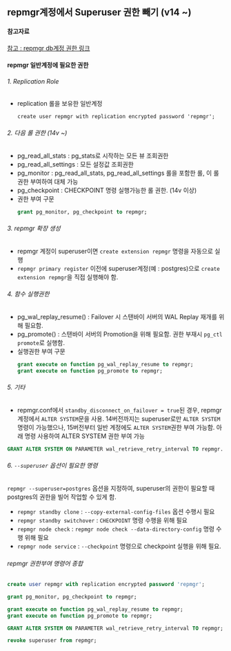 ## repmgr계정에서 Superuser 권한 빼기 (v14 ~)

#### 참고자료
[참고 : repmgr db계정 권한 링크](https://www.repmgr.org/docs/current/configuration-permissions.html)

#### repmgr 일반계정에 필요한 권한

###### 1. Replication Role
- replication 롤을 보유한 일반계정
  ```
  create user repmgr with replication encrypted password 'repmgr';
  ```

###### 2. 다음 롤 권한 (14v ~)
- pg_read_all_stats : pg_stats로 시작하는 모든 뷰 조회권한
- pg_read_all_settings : 모든 설정값 조회권한
- pg_monitor : pg_read_all_stats, pg_read_all_settings 롤을 포함한 롤, 이 롤 권한 부여하여 대체 가능
- pg_checkpoint : CHECKPOINT 명령 실행가능한 롤 권한. (14v 이상)
- 권한 부여 구문
  ```sql
  grant pg_monitor, pg_checkpoint to repmgr;
  ```

###### 3. repmgr 확장 생성
- repmgr 계정이 superuser이면 `create extension repmgr` 명령을 자동으로 실행
- `repmgr primary register` 이전에 superuser계정(예 : postgres)으로 `create extension repmgr`을 직접 실행해야 함.

###### 4. 함수 실행권한
- pg_wal_replay_resume() : Failover 시 스탠바이 서버의 WAL Replay 재개를 위해 필요함.
- pg_promote() : 스탠바이 서버의 Promotion을 위해 필요함. 권한 부재시 `pg_ctl promote`로 실행함.
- 실행권한 부여 구문
  ```sql
  grant execute on function pg_wal_replay_resume to repmgr;
  grant execute on function pg_promote to repmgr;
  ```

###### 5. 기타
- repmgr.conf에서 `standby_disconnect_on_failover = true`된 경우, repmgr 계정에서 `ALTER SYSTEM`문을 사용. 14버전까지는 superuser로만 `ALTER SYSTEM`명령이 가능했으나, 15버전부터 일반 계정에도 `ALTER SYSTEM`권한 부여 가능함. 아래 명령 사용하여 
ALTER SYSTEM 권한 부여 가능
```sql
GRANT ALTER SYSTEM ON PARAMETER wal_retrieve_retry_interval TO repmgr.
```

###### 6. `--superuser` 옵션이 필요한 명령
`repmgr --superuser=postgres` 옵션을 지정하여, superuser의 권한이 필요할 때 postgres의 권한을 빌어 작업할 수 있게 함.
- `repmgr standby clone` : `--copy-external-config-files` 옵션 수행시 필요
- `repmgr standby switchover` : `CHECKPOINT` 명령 수행을 위해 필요
- `repmgr node check` : `repmgr node check --data-directory-config` 명령 수행 위해 필요
- `repmgr node service` : `--checkpoint` 명령으로 checkpoint 실행을 위해 필요.

###### repmgr 권한부여 명령어 종합
```sql
create user repmgr with replication encrypted password 'repmgr';

grant pg_monitor, pg_checkpoint to repmgr;

grant execute on function pg_wal_replay_resume to repmgr;
grant execute on function pg_promote to repmgr;

GRANT ALTER SYSTEM ON PARAMETER wal_retrieve_retry_interval TO repmgr;

revoke superuser from repmgr;
```
